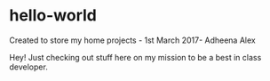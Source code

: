 # hello-world
Created to store my home projects - 1st March 2017- Adheena Alex

Hey!
Just checking out stuff here on my mission to be a best in class developer.
